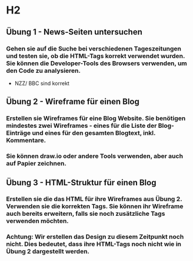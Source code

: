 # H2
##  Übung 1 - News-Seiten untersuchen

### Gehen sie auf die Suche bei verschiedenen Tageszeitungen und testen sie, ob die HTML-Tags korrekt verwendet wurden. Sie können die Developer-Tools des Browsers verwenden, um den Code zu analysieren.

- NZZ/ BBC sind korrekt


## Übung 2 - Wireframe für einen Blog
### Erstellen sie Wireframes für eine Blog Website. Sie benötigen mindestes zwei Wireframes - eines für die Liste der Blog-Einträge und eines für den gesamten Blogtext, inkl. Kommentare.
### Sie können draw.io oder andere Tools verwenden, aber auch auf Papier zeichnen.

## Übung 3 - HTML-Struktur für einen Blog

### Erstellen sie die das HTML für ihre Wireframes aus Übung 2. Verwenden sie die korrekten Tags. Sie können ihr Wireframe auch bereits erweitern, falls sie noch zusätzliche Tags verwenden möchten.
### Achtung: Wir erstellen das Design zu diesem Zeitpunkt noch nicht. Dies bedeutet, dass ihre HTML-Tags noch nicht wie in Übung 2 dargestellt werden.